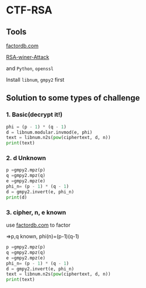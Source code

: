 # CTF-RSA
## Tools
[factordb.com](http://factordb.com/index.php)

[RSA-winer-Attack](https://github.com/pablocelayes/rsa-wiener-attack)

and `Python`,  `openssl`

Install `libnum`, `gmpy2` first

## Solution to some types of challenge
### 1. Basic(decrypt it!)
```python
phi = (p - 1) * (q - 1)
d = libnum.modular.invmod(e, phi)
text = libnum.n2s(pow(ciphertext, d, n)) 
print(text)  
```
### 2. d Unknown
```python
p =gmpy2.mpz(p)
q =gmpy2.mpz(q)
e =gmpy2.mpz(e)
phi_n= (p - 1) * (q - 1)
d = gmpy2.invert(e, phi_n)
print(d)
```
### 3. cipher, n, e known
use [factordb.com](http://factordb.com/index.php) to factor

=>p,q known, phi(n)=(p-1)(q-1)

```python
p =gmpy2.mpz(p)
q =gmpy2.mpz(q)
e =gmpy2.mpz(e)
phi_n= (p - 1) * (q - 1)
d = gmpy2.invert(e, phi_n)
text = libnum.n2s(pow(ciphertext, d, n)) 
print(text)
